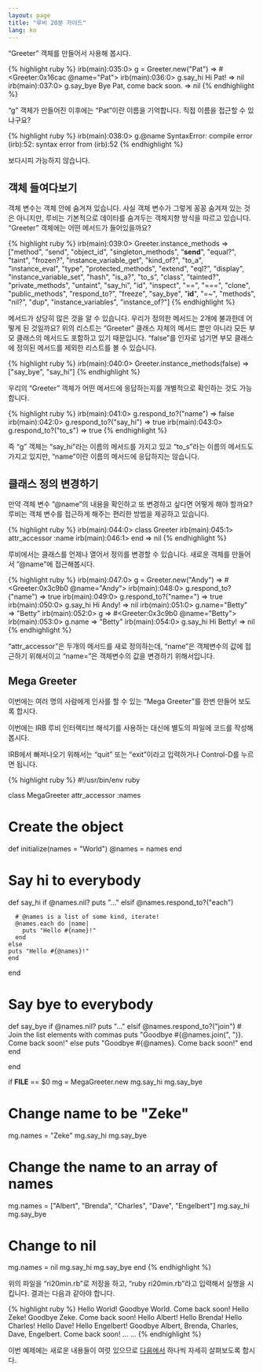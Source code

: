 ```yaml
---
layout: page
title: "루비 20분 가이드"
lang: ko
---
```


“Greeter” 객체를 만들어서 사용해 봅시다.

{% highlight ruby %}
irb(main):035:0> g = Greeter.new("Pat")
=> #<Greeter:0x16cac @name="Pat">
irb(main):036:0> g.say_hi
Hi Pat!
=> nil
irb(main):037:0> g.say_bye
Bye Pat, come back soon.
=> nil
{% endhighlight %}

“g” 객체가 만들어진 이후에는 “Pat”이란 이름을 기억합니다. 직접 이름을 접근할 수 있냐구요?

{% highlight ruby %}
irb(main):038:0> g.@name
SyntaxError: compile error
(irb):52: syntax error
        from (irb):52
{% endhighlight %}

보다시피 가능하지 않습니다.

## 객체 들여다보기

객체 변수는 객체 안에 숨겨져 있습니다. 사실 객체 변수가 그렇게 꽁꽁 숨겨져 있는 것은 아니지만, 루비는 기본적으로 데이타를
숨겨두는 객체지향 방식을 따르고 있습니다. “Greeter” 객체에는 어떤 메서드가 들어있을까요?

{% highlight ruby %}
irb(main):039:0> Greeter.instance_methods
=> ["method", "send", "object_id", "singleton_methods",
  "__send__", "equal?", "taint", "frozen?",
    "instance_variable_get", "kind_of?", "to_a",
    "instance_eval", "type", "protected_methods", "extend",
    "eql?", "display", "instance_variable_set", "hash",
    "is_a?", "to_s", "class", "tainted?", "private_methods",
    "untaint", "say_hi", "id", "inspect", "==", "===",
    "clone", "public_methods", "respond_to?", "freeze",
    "say_bye", "__id__", "=~", "methods", "nil?", "dup",
    "instance_variables", "instance_of?"]
{% endhighlight %}

메서드가 상당히 많은 것을 알 수 있습니다. 우리가 정의한 메서드는 2개에 불과한데 어떻게 된 것일까요? 위의 리스트는
“Greeter” 클래스 자체의 메서드 뿐만 아니라 모든 부모 클래스의 메서드도 포함하고 있기 때문입니다. “false”를 인자로
넘기면 부모 클래스에 정의된 메서드를 제외한 리스트를 볼 수 있습니다.

{% highlight ruby %}
irb(main):040:0> Greeter.instance_methods(false)
=> ["say_bye", "say_hi"]
{% endhighlight %}

우리의 “Greeter” 객체가 어떤 메서드에 응답하는지를 개별적으로 확인하는 것도 가능합니다.

{% highlight ruby %}
irb(main):041:0> g.respond_to?("name")
=> false
irb(main):042:0> g.respond_to?("say_hi")
=> true
irb(main):043:0> g.respond_to?("to_s")
=> true
{% endhighlight %}

즉 “g” 객체는 “say\_hi”라는 이름의 메서드를 가지고 있고 “to\_s”라는 이름의 메서드도 가지고 있지만,
“name”이란 이름의 메서드에 응답하지는 않습니다.

## 클래스 정의 변경하기

만약 객체 변수 ”@name”의 내용을 확인하고 또 변경하고 싶다면 어떻게 해야 할까요? 루비는 객체 변수를 접근하게 해주는
편리한 방법을 제공하고 있습니다.

{% highlight ruby %}
irb(main):044:0> class Greeter
irb(main):045:1>   attr_accessor :name
irb(main):046:1> end
=> nil
{% endhighlight %}

루비에서는 클래스를 언제나 열어서 정의를 변경할 수 있습니다. 새로운 객체를 만들어서 ”@name”에 접근해봅시다.

{% highlight ruby %}
irb(main):047:0> g = Greeter.new("Andy")
=> #<Greeter:0x3c9b0 @name="Andy">
irb(main):048:0> g.respond_to?("name")
=> true
irb(main):049:0> g.respond_to?("name=")
=> true
irb(main):050:0> g.say_hi
Hi Andy!
=> nil
irb(main):051:0> g.name="Betty"
=> "Betty"
irb(main):052:0> g
=> #<Greeter:0x3c9b0 @name="Betty">
irb(main):053:0> g.name
=> "Betty"
irb(main):054:0> g.say_hi
Hi Betty!
=> nil
{% endhighlight %}

“attr\_accessor”은 두개의 메서드를 새로 정의하는데, “name”은 객체변수의 값에 접근하기 위해서이고
“name=”은 객체변수의 값을 변경하기 위해서입니다.

## Mega Greeter

이번에는 여러 명의 사람에게 인사를 할 수 있는 “Mega Greeter”를 한번 만들어 보도록 합시다.

이번에는 IRB 루비 인터랙티브 해석기를 사용하는 대신에 별도의 파일에 코드를 작성해봅시다.

IRB에서 빠져나오기 위해서는 “quit” 또는 “exit”이라고 입력하거나 Control-D를 누르면 됩니다.

{% highlight ruby %}
#!/usr/bin/env ruby

class MegaGreeter
  attr_accessor :names

  # Create the object
  def initialize(names = "World")
    @names = names
  end

  # Say hi to everybody
  def say_hi
    if @names.nil?
      puts "..."
    elsif @names.respond_to?("each")

      # @names is a list of some kind, iterate!
      @names.each do |name|
        puts "Hello #{name}!"
      end
    else
    puts "Hello #{@names}!"
    end
  end

  # Say bye to everybody
  def say_bye
    if @names.nil?
      puts "..."
    elsif @names.respond_to?("join")
      # Join the list elements with commas
      puts "Goodbye #{@names.join(", ")}.  Come back soon!"
    else
      puts "Goodbye #{@names}.  Come back soon!"
    end
  end

end

if __FILE__ == $0
  mg = MegaGreeter.new
  mg.say_hi
  mg.say_bye

  # Change name to be "Zeke"
  mg.names = "Zeke"
  mg.say_hi
  mg.say_bye

  # Change the name to an array of names
  mg.names = ["Albert", "Brenda", "Charles",
    "Dave", "Engelbert"]
  mg.say_hi
  mg.say_bye

  # Change to nil
  mg.names = nil
  mg.say_hi
  mg.say_bye
end
{% endhighlight %}

위의 파일을 “ri20min.rb”로 저장을 하고, “ruby ri20min.rb”라고 입력해서 실행을 시킵니다. 결과는 다음과
같아야 합니다.

{% highlight ruby %}
Hello World!
Goodbye World.  Come back soon!
Hello Zeke!
Goodbye Zeke.  Come back soon!
Hello Albert!
Hello Brenda!
Hello Charles!
Hello Dave!
Hello Engelbert!
Goodbye Albert, Brenda, Charles, Dave, Engelbert.  Come
back soon!
...
...
{% endhighlight %}

이번 예제에는 새로운 내용들이 여럿 있으므로 [다음에서](/ko/documentation/quickstart/4/) 하나씩 자세히
살펴보도록 합시다.

